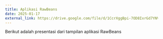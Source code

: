```yaml
---
title: Aplikasi RawBeans
date: 2025-01-17
external_link: https://drive.google.com/file/d/1CcrXggBpi-7OD8IxrGd7YNVZ2HgKhQsn/view?usp=sharing
---
```


Berikut adalah presentasi dari tampilan aplikasi RawBeans

<!--more-->

